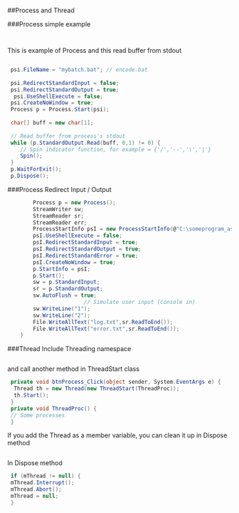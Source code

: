 
##Process and Thread

###Process simple example
```csharp
 ```
```csharp
 ```
This is example of Process and this read buffer from stdout
```csharp
 ```
```csharp
 psi.FileName = "mybatch.bat"; // encode.bat
 
 psi.RedirectStandardInput = false;
 psi.RedirectStandardOutput = true;
  psi.UseShellExecute = false;
 psi.CreateNoWindow = true;
 Process p = Process.Start(psi);
 
 char[] buff = new char[1];
 
 // Read buffer from process's stdout
 while (p.StandardOutput.Read(buff, 0,1) != 0) {
 	// Spin indicator function, for example = {'/','--','\','|'}
 	Spin();
 }
 p.WaitForExit();
 p.Dispose();
 ```

###Process Redirect Input / Output
```csharp
 		Process p = new Process();
 		StreamWriter sw;
 		StreamReader sr;
 		StreamReader err;
 		ProcessStartInfo psI = new ProcessStartInfo(@"C:\someprogram_ask_userinput.exe", "-start");
 		psI.UseShellExecute = false;
 		psI.RedirectStandardInput = true;
 		psI.RedirectStandardOutput = true;
 		psI.RedirectStandardError = true;
 		psI.CreateNoWindow = true;
 		p.StartInfo = psI;
 		p.Start();
 		sw = p.StandardInput;
 		sr = p.StandardOutput;
 		sw.AutoFlush = true;
                        // Simulate user input (console in)
 		sw.WriteLine("1");
 		sw.WriteLine("2");
 		File.WriteAllText("log.txt",sr.ReadToEnd());
 		File.WriteAllText("error.txt",sr.ReadToEnd());
 	} 
 ```

###Thread
Include Threading namespace
```csharp
 ```
and call another method in ThreadStart class
```csharp
 private void btnProcess_Click(object sender, System.EventArgs e) {
  Thread th = new Thread(new ThreadStart(ThreadProc));
  th.Start();
 }
 private void ThreadProc() {
 // Some processes
 }
 ```
If you add the Thread as a member variable, you can clean it up in Dispose method
```csharp
 ```
In Dispose method
```csharp
 if (mThread != null) {
 mThread.Interrupt();
 mThread.Abort();
 mThread = null;
 }
 ```



